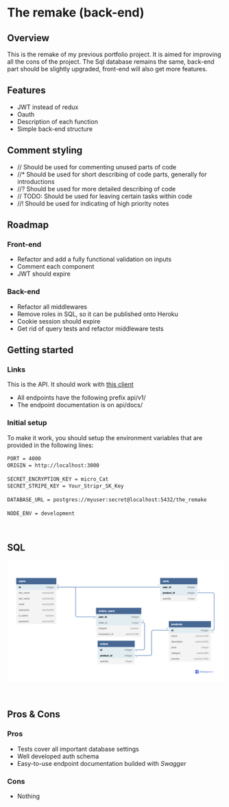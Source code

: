 # The remake (back-end)

## Overview

This is the remake of my previous portfolio project. It is aimed for improving all the cons of the project. The Sql database remains the same, back-end part should be slightly upgraded, front-end will also get more features.

## Features

- JWT instead of redux
- Oauth
- Description of each function
- Simple back-end structure

## Comment styling

- // Should be used for commenting unused parts of code
- //\* Should be used for short describing of code parts, generally for introductions
- //? Should be used for more detailed describing of code
- // TODO: Should be used for leaving certain tasks within code
- //! Should be used for indicating of high priority notes

## Roadmap

### Front-end

- Refactor and add a fully functional validation on inputs
- Comment each component
- JWT should expire

### Back-end

- Refactor all middlewares
- Remove roles in SQL, so it can be published onto Heroku
- Cookie session should expire
- Get rid of query tests and refactor middleware tests

## Getting started

### Links

This is the API. It should work with [this client](https://github.com/denisugo/the_remake_front_end)

- All endpoints have the following prefix api/v1/
- The endpoint documentation is on api/docs/

### Initial setup

To make it work, you should setup the environment variables that are provided in the following lines:

```
PORT = 4000
ORIGIN = http://localhost:3000

SECRET_ENCRYPTION_KEY = micro_Cat
SECRET_STRIPE_KEY = Your_Stripr_SK_Key

DATABASE_URL = postgres://myuser:secret@localhost:5432/the_remake

NODE_ENV = development
```

 <br />

## SQL

![Diagram io](/Back-end-portfolio.png)

 <br />

## Pros & Cons

### Pros

- Tests cover all important database settings
- Well developed auth schema
- Easy-to-use endpoint documentation builded with _Swagger_

### Cons

- Nothing

